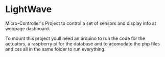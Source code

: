 # LightWave
Micro-Controller's Project to control a set of sensors and display info at webpage dashboard.


To mount this project youll need an arduino to run the code for the actuators, a raspberry pi for the database and to acomodate the php files and css all in the same folder to run everything.
